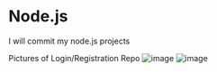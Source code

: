 # Node.js
I will commit my node.js projects

Pictures of Login/Registration Repo
![image](https://user-images.githubusercontent.com/106958701/172389428-7d419192-abe6-49b4-9482-79771e4f91c1.png)
![image](https://user-images.githubusercontent.com/106958701/172389711-8f744ae0-e927-46db-8a09-7577e029e455.png)

